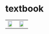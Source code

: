# textbook
<table><tr>
<td><img decoding="async" src="https://r3-ndr.ykt.cbern.com.cn/edu_product/65/document/045caacc156346a980691da70e1d715d/image/1.jpg" width="80%"></td>
<td><img decoding="async" src="https://r2-ndr.ykt.cbern.com.cn/edu_product/65/document/081901416a934c4ea9ee061eb20f822e/image/1.jpg" width="80%"></td>
</tr></table>
</dr>
